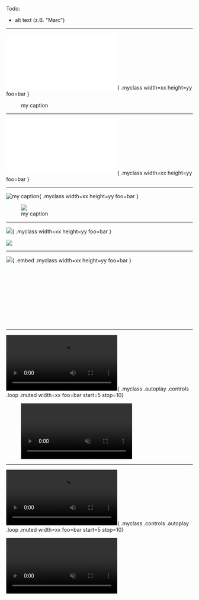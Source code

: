 Todo:
- alt text (z.B. "Marc")

------------------------------------------------

![my caption](bla.pdf){ .myclass width=xx height=yy foo=bar }

<figure style="width:xx; height:yy; foo:bar;" class="myclass">
    <object type="application/pdf" data="bla.pdf"></object>
    <figcaption> my caption </figcaption>
</figure>

------------------------------------------------

![](bla.pdf){ .myclass width=xx height=yy foo=bar }

<object type="application/pdf" data="bla.pdf" style="width:xx; height:yy; foo:bar;" class="myclass"></object>

------------------------------------------------

![my caption](image.jpg){ .myclass width=xx height=yy foo=bar }

<figure style="width:xx; height:yy; foo:bar;" class="myclass">
    <img src="image.jpg">
    <figcaption> my caption </figcaption>
</figure>

------------------------------------------------

![](image.jpg){ .myclass width=xx height=yy foo=bar }

<img src="image.jpg" class="myclass" style="width:xx; height:yy; foo:bar;">

------------------------------------------------

![](image.svg){ .embed .myclass width=xx height=yy foo=bar }

<svg allesganzschlimmembedden>

------------------------------------------------

![my caption](video.mp4){ .myclass .autoplay .controls .loop .muted width=xx foo=bar start=5 stop=10}

<figure style="width:xx; foo:bar;" class="myclass">
    <video data-src="video.mp4#t=5,10" controls=1 loop=1 muted=1 autoplay=1>
    <figcaption> my caption </figcaption>
</figure>

------------------------------------------------

![](video.mp4){ .myclass .controls .autoplay .loop .muted width=xx foo=bar start=5 stop=10}

<video style="width:xx; foo:bar;" class="myclass" data-src="video.mp4#t=5,10" controls=1 loop=1 muted=1 autoplay=1>

------------------------------------------------

![my caption](demo.html){ .myclass data-model=bla width=xx height=yy foo=bar [.iframe] }

<figure style="width:xx; height:yy; foo:bar;" class="myclass">
    <iframe data-src="demo.html" allow="fullscreen" data-model=bla>
    <figcaption> my caption </figcaption>
</figure>

------------------------------------------------

![](demo.html){ .myclass data-model=bla width=xx height=yy foo=bar [.iframe] }

<iframe data-src="demo.html" allow="fullscreen" data-model=bla style="width:xx; height:yy; foo:bar;" class="myclass">

------------------------------------------------

![my caption](model.off){ .myclass data-texture=bla.jpg width=xx height=yy foo=bar }

<figure style="width:xx; height:yy; foo:bar;" class="myclass">
    <iframe data-src="support/vendor/mview/mview.html" allow="fullscreen" data-model=model.off data-texture=bla.jpg>
    <figcaption> my caption </figcaption>
</figure>

------------------------------------------------

![](bla.dot){ .render .myclass width=xx height=yy foo=bar }

<img src="bla.svg" style="width:xx; height:yy; foo:bar;" class="myclass">

------------------------------------------------

![caption](bla.cpp){ .code .myclass [start=5] [stop=10] [snippet="constructor"] width=xx height=yy foo=bar }

<figure style="width:xx; height:yy; foo:bar;" class="myclass">
    <pre><code>
         selected content of bla.cpp
    </code></pre>
    <figcaption> my caption </figcaption>
</figure>


